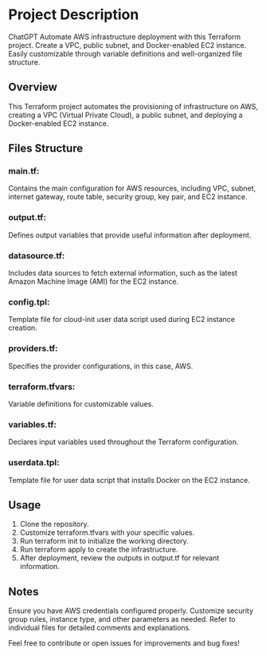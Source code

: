 # Project Description
 ChatGPT Automate AWS infrastructure deployment with this Terraform project. Create a VPC, public subnet, and Docker-enabled EC2 instance. Easily customizable through variable definitions and well-organized file structure.

## Overview
This Terraform project automates the provisioning of infrastructure on AWS, creating a VPC (Virtual Private Cloud), a public subnet, and deploying a Docker-enabled EC2 instance.

## Files Structure

### main.tf: 
Contains the main configuration for AWS resources, including VPC, subnet, internet gateway, route table, security group, key pair, and EC2 instance.
### output.tf: 
Defines output variables that provide useful information after deployment.
### datasource.tf: 
Includes data sources to fetch external information, such as the latest Amazon Machine Image (AMI) for the EC2 instance.
### config.tpl: 
Template file for cloud-init user data script used during EC2 instance creation.
### providers.tf: 
Specifies the provider configurations, in this case, AWS.
### terraform.tfvars: 
Variable definitions for customizable values.
### variables.tf: 
Declares input variables used throughout the Terraform configuration.
### userdata.tpl: 
Template file for user data script that installs Docker on the EC2 instance.


## Usage
1. Clone the repository.
2. Customize terraform.tfvars with your specific values.
3. Run terraform init to initialize the working directory.
4. Run terraform apply to create the infrastructure.
5. After deployment, review the outputs in output.tf for relevant information.
   
## Notes
Ensure you have AWS credentials configured properly.
Customize security group rules, instance type, and other parameters as needed.
Refer to individual files for detailed comments and explanations.


Feel free to contribute or open issues for improvements and bug fixes!

